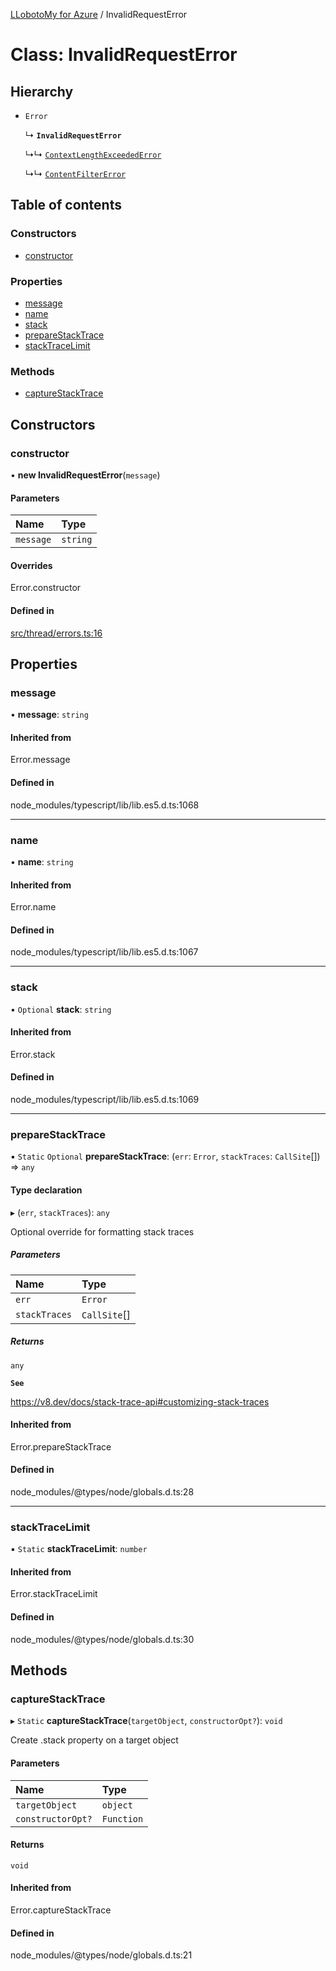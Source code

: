 [LLobotoMy for Azure](../README.md) / InvalidRequestError

# Class: InvalidRequestError

## Hierarchy

- `Error`

  ↳ **`InvalidRequestError`**

  ↳↳ [`ContextLengthExceededError`](ContextLengthExceededError.md)

  ↳↳ [`ContentFilterError`](ContentFilterError.md)

## Table of contents

### Constructors

- [constructor](InvalidRequestError.md#constructor)

### Properties

- [message](InvalidRequestError.md#message)
- [name](InvalidRequestError.md#name)
- [stack](InvalidRequestError.md#stack)
- [prepareStackTrace](InvalidRequestError.md#preparestacktrace)
- [stackTraceLimit](InvalidRequestError.md#stacktracelimit)

### Methods

- [captureStackTrace](InvalidRequestError.md#capturestacktrace)

## Constructors

### constructor

• **new InvalidRequestError**(`message`)

#### Parameters

| Name | Type |
| :------ | :------ |
| `message` | `string` |

#### Overrides

Error.constructor

#### Defined in

[src/thread/errors.ts:16](https://github.com/paztek/llobotomy-azure/blob/daad388/src/thread/errors.ts#L16)

## Properties

### message

• **message**: `string`

#### Inherited from

Error.message

#### Defined in

node_modules/typescript/lib/lib.es5.d.ts:1068

___

### name

• **name**: `string`

#### Inherited from

Error.name

#### Defined in

node_modules/typescript/lib/lib.es5.d.ts:1067

___

### stack

• `Optional` **stack**: `string`

#### Inherited from

Error.stack

#### Defined in

node_modules/typescript/lib/lib.es5.d.ts:1069

___

### prepareStackTrace

▪ `Static` `Optional` **prepareStackTrace**: (`err`: `Error`, `stackTraces`: `CallSite`[]) => `any`

#### Type declaration

▸ (`err`, `stackTraces`): `any`

Optional override for formatting stack traces

##### Parameters

| Name | Type |
| :------ | :------ |
| `err` | `Error` |
| `stackTraces` | `CallSite`[] |

##### Returns

`any`

**`See`**

https://v8.dev/docs/stack-trace-api#customizing-stack-traces

#### Inherited from

Error.prepareStackTrace

#### Defined in

node_modules/@types/node/globals.d.ts:28

___

### stackTraceLimit

▪ `Static` **stackTraceLimit**: `number`

#### Inherited from

Error.stackTraceLimit

#### Defined in

node_modules/@types/node/globals.d.ts:30

## Methods

### captureStackTrace

▸ `Static` **captureStackTrace**(`targetObject`, `constructorOpt?`): `void`

Create .stack property on a target object

#### Parameters

| Name | Type |
| :------ | :------ |
| `targetObject` | `object` |
| `constructorOpt?` | `Function` |

#### Returns

`void`

#### Inherited from

Error.captureStackTrace

#### Defined in

node_modules/@types/node/globals.d.ts:21
